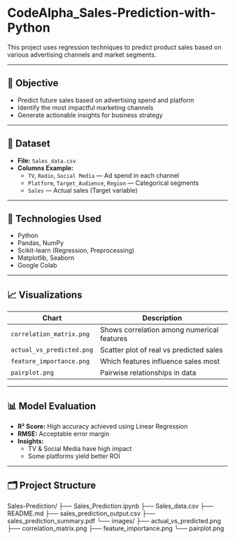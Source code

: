 # CodeAlpha_Sales-Prediction-with-Python

This project uses regression techniques to predict product sales based on various advertising channels and market segments.

---

## 🎯 Objective

- Predict future sales based on advertising spend and platform
- Identify the most impactful marketing channels
- Generate actionable insights for business strategy

---

## 📁 Dataset

- **File:** `Sales_data.csv`
- **Columns Example:**
  - `TV`, `Radio`, `Social Media` — Ad spend in each channel
  - `Platform`, `Target_Audience`, `Region` — Categorical segments
  - `Sales` — Actual sales (Target variable)

---

## 🧠 Technologies Used

- Python
- Pandas, NumPy
- Scikit-learn (Regression, Preprocessing)
- Matplotlib, Seaborn
- Google Colab

---

## 📈 Visualizations

| Chart | Description |
|-------|-------------|
| `correlation_matrix.png` | Shows correlation among numerical features |
| `actual_vs_predicted.png` | Scatter plot of real vs predicted sales |
| `feature_importance.png` | Which features influence sales most |
| `pairplot.png` | Pairwise relationships in data |

---

## 📊 Model Evaluation

- **R² Score:** High accuracy achieved using Linear Regression
- **RMSE:** Acceptable error margin
- **Insights:**
  - TV & Social Media have high impact
  - Some platforms yield better ROI

---

## 🗂 Project Structure
Sales-Prediction/ ├── Sales_Prediction.ipynb ├── Sales_data.csv ├── README.md ├── sales_prediction_output.csv ├── sales_prediction_summary.pdf └── images/ ├── actual_vs_predicted.png ├── correlation_matrix.png ├── feature_importance.png └── pairplot.png
